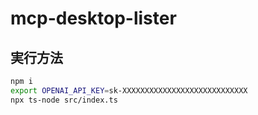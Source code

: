 # mcp-desktop-lister

## 実行方法

```bash
npm i
export OPENAI_API_KEY=sk-XXXXXXXXXXXXXXXXXXXXXXXXXXXX
npx ts-node src/index.ts
```
